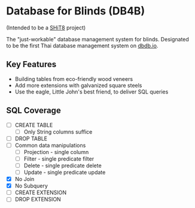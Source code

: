 # Database for Blinds (DB4B)

(Intended to be a [SHiT8](https://stupid.hackathon.in.th/8/) project)

The "just-workable" database management system for blinds. Designated to be the first Thai database management system on [dbdb.io](https://dbdb.io).

## Key Features
- Building tables from eco-friendly wood veneers
- Add more extensions with galvanized square steels
- Use the eagle, Little John's best friend, to deliver SQL queries

## SQL Coverage
- [ ] CREATE TABLE
    - [ ] Only String columns suffice
- [ ] DROP TABLE
- [ ] Common data manipulations
    - [ ] Projection - single column
    - [ ] Filter - single predicate filter
    - [ ] Delete - single predicate delete
    - [ ] Update - single predicate update
- [X] No Join
- [X] No Subquery
- [ ] CREATE EXTENSION
- [ ] DROP EXTENSION
